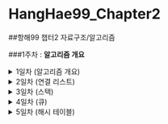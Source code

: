 # HangHae99_Chapter2
##항해99 챕터2 자료구조/알고리즘

###1주차 : **알고리즘 개요**

<details>
<summary>1일차 (알고리즘 개요)</summary>
<div markdown="1">

   - 수업
     - 알고리즘 개요
   - 과제 (문자열 조작 / 배열)
     - [그룹 애너그램](https://leetcode.com/problems/group-anagrams/)
     - [가장 긴 팰린드롬 부분 문자열](https://leetcode.com/problems/longest-palindromic-substring/)
     - [세 수의 합](https://leetcode.com/problems/3sum)
     - [배열 파티션](https://leetcode.com/problems/array-partition-i/)
</div>
</details>
<details>
<summary>2일차 (연결 리스트)</summary>
<div markdown="1">

  - 수업
    - 개념 설명
  - 과제
    - [역순 연결 리스트](https://leetcode.com/problems/reverse-linked-list/)
    - [두 정렬 리스트의 병합](https://leetcode.com/problems/merge-two-sorted-lists/)
    - [홀짝 연결 리스트](https://leetcode.com/problems/odd-even-linked-list/)
</div>
</details>
<details>
<summary>3일차 (스택)</summary>
<div markdown="1">

  - 수업
    - 개념 설명
  - 과제
    - [중복 문자 제거](https://leetcode.com/problems/remove-duplicate-letters/)
    - [일일 온도](https://leetcode.com/problems/daily-temperatures/)
  - 추가 과제
    - [백준_괄호](https://www.acmicpc.net/problem/9012)
    - [백준_스택 수열](https://www.acmicpc.net/problem/1874)
</div>
</details>
<details>
<summary>4일차 (큐)</summary>
<div markdown="1">

  - 수업
    - 개념 설명
  - 과제
    - [큐를 이용한 스택 구현](https://leetcode.com/problems/implement-stack-using-queues/)
    - [스택을 이용한 큐 구현](https://leetcode.com/problems/implement-queue-using-stacks/)
    - [원형 큐 디자인](https://leetcode.com/problems/design-circular-queue/)
  - 추가 과제
    - [백준_카드2](https://www.acmicpc.net/problem/2164)
    - [백준_프린터 큐](https://www.acmicpc.net/problem/1966)
</div>
</details>
<details>
<summary>5일차 (해시 테이블)
</summary>
<div markdown="1">

  - 수업
    - 개념 설명
  - 과제
    - [보석과 돌](https://leetcode.com/problems/jewels-and-stones/)
    - [중복 문자가 없는 가장 긴 문자열](https://leetcode.com/problems/longest-substring-without-repeating-characters/)
    - [상위 K 빈도 요소](https://leetcode.com/problems/top-k-frequent-elements/)
  - 추가 과제
    - [백준_수 찾기](https://www.acmicpc.net/problem/1920)
    - [백준_비밀번호 찾기](https://www.acmicpc.net/problem/1920)
</div>
</details>
